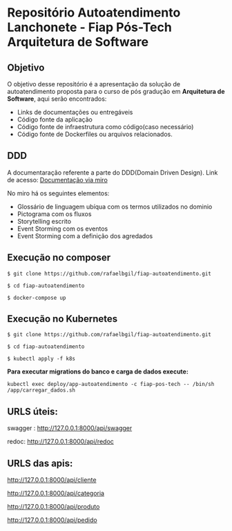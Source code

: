 # Repositório Autoatendimento Lanchonete - Fiap Pós-Tech Arquitetura de Software

## Objetivo
O objetivo desse repositório é a apresentação da solução de autoatendimento proposta para o curso de pós gradução em **Arquitetura de Software**, aqui serão encontrados:
- Links de documentações ou entregáveis
- Código fonte da aplicação
- Código fonte de infraestrutura como código(caso necessário)
- Código fonte de Dockerfiles ou arquivos relacionados.

## DDD
A documentaração referente a parte do DDD(Domain Driven Design).
Link de acesso: [Documentação via miro](https://miro.com/app/board/uXjVMnTeAN8=/?share_link_id=984815149799)

No miro há os seguintes elementos:
- Glossário de linguagem ubíqua com os termos utilizados no dominio
- Pictograma com os fluxos
- Storytelling escrito
- Event Storming com os eventos
- Event Storming com a definição dos agredados

## Execução no composer

``` $ git clone https://github.com/rafaelbgil/fiap-autoatendimento.git ```


``` $ cd fiap-autoatendimento ```


``` $ docker-compose up ```

## Execução no Kubernetes
``` $ git clone https://github.com/rafaelbgil/fiap-autoatendimento.git ```

``` $ cd fiap-autoatendimento ```

``` $ kubectl apply -f k8s ```

**Para executar migrations do banco e carga de dados execute:**

``` kubectl exec deploy/app-autoatendimento -c fiap-pos-tech -- /bin/sh /app/carregar_dados.sh ```
## URLS úteis:
swagger : http://127.0.0.1:8000/api/swagger

redoc: http://127.0.0.1:8000/api/redoc

## URLS das apis:
http://127.0.0.1:8000/api/cliente 

http://127.0.0.1:8000/api/categoria

http://127.0.0.1:8000/api/produto

http://127.0.0.1:8000/api/pedido